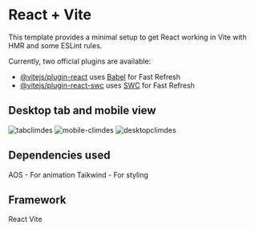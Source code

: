 # React + Vite

This template provides a minimal setup to get React working in Vite with HMR and some ESLint rules.

Currently, two official plugins are available:

- [@vitejs/plugin-react](https://github.com/vitejs/vite-plugin-react/blob/main/packages/plugin-react/README.md) uses [Babel](https://babeljs.io/) for Fast Refresh
- [@vitejs/plugin-react-swc](https://github.com/vitejs/vite-plugin-react-swc) uses [SWC](https://swc.rs/) for Fast Refresh

## Desktop tab and mobile view
![tabclimdes](https://github.com/opadotun-taiwo/climdes-intern/assets/63159381/6196b7cc-a9db-45ce-86e2-4a32bdac7a9d)
![mobile-climdes](https://github.com/opadotun-taiwo/climdes-intern/assets/63159381/47530fcf-7ab7-46a3-8927-63a83e7064b8)
![desktopclimdes](https://github.com/opadotun-taiwo/climdes-intern/assets/63159381/fc519d75-ba65-4653-a84e-0b002301b248)

## Dependencies used
AOS - For animation
Taikwind - For styling

## Framework
React Vite

